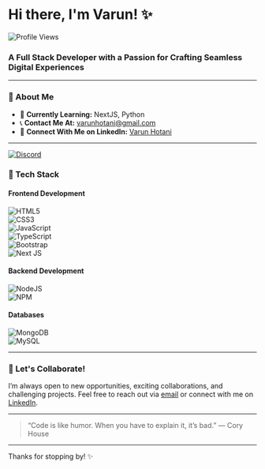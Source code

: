 # Hi there, I'm Varun! ✨

![Profile Views](https://komarev.com/ghpvc/?username=imvanika)

### A Full Stack Developer with a Passion for Crafting Seamless Digital Experiences

---

### 🌌 About Me

- 🌱 **Currently Learning:** NextJS, Python  
- 📞 **Contact Me At:** [varunhotani@gmail.com](mailto:varunhotani@gmail.com)  
- 💼 **Connect With Me on LinkedIn:** [Varun Hotani](https://www.linkedin.com/in/varun-hotani-51b046300/)  

---
<!-- ![Discord](https://discord.c99.nl/widget/theme-3/836471571786104873.png) -->
<a href="https://discord.com/users/728892652438814740">
<img src="https://discord.c99.nl/widget/theme-3/1071843392268546068.png" alt="Discord"/>
</a>

### 🔧 Tech Stack

#### Frontend Development
![HTML5](https://img.shields.io/badge/html5-%23E34F26.svg?style=for-the-badge&logo=html5&logoColor=white)  
![CSS3](https://img.shields.io/badge/css3-%231572B6.svg?style=for-the-badge&logo=css3&logoColor=white)  
![JavaScript](https://img.shields.io/badge/javascript-%23323330.svg?style=for-the-badge&logo=javascript&logoColor=%23F7DF1E)  
![TypeScript](https://img.shields.io/badge/typescript-%23007ACC.svg?style=for-the-badge&logo=typescript&logoColor=white)  
![Bootstrap](https://img.shields.io/badge/bootstrap-%238511FA.svg?style=for-the-badge&logo=bootstrap&logoColor=white)  
![Next JS](https://img.shields.io/badge/Next-black?style=for-the-badge&logo=next.js&logoColor=white)  

#### Backend Development
![NodeJS](https://img.shields.io/badge/node.js-6DA55F?style=for-the-badge&logo=node.js&logoColor=white)  
![NPM](https://img.shields.io/badge/NPM-%23CB3837.svg?style=for-the-badge&logo=npm&logoColor=white)  

#### Databases
![MongoDB](https://img.shields.io/badge/MongoDB-%234ea94b.svg?style=for-the-badge&logo=mongodb&logoColor=white)  
![MySQL](https://img.shields.io/badge/mysql-4479A1.svg?style=for-the-badge&logo=mysql&logoColor=white)  

---

### 🚀 Let's Collaborate!
I’m always open to new opportunities, exciting collaborations, and challenging projects. Feel free to reach out via [email](mailto:varunhotani@gmail.com) or connect with me on [LinkedIn](https://www.linkedin.com/in/varun-hotani-51b046300/).

---

> “Code is like humor. When you have to explain it, it’s bad.” — Cory House

---

Thanks for stopping by! ✨
